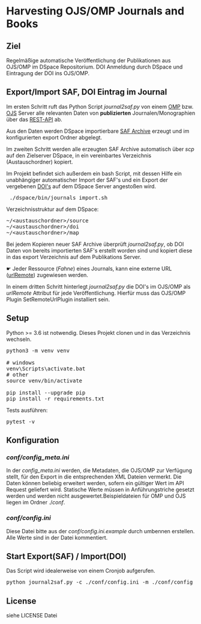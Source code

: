 # Harvesting OJS/OMP Journals and Books


## Ziel

Regelmäßige automatische Veröffentlichung der Publikationen aus OJS/OMP im DSpace Repositorium.
DOI Anmeldung durch DSpace und Eintragung der DOI ins OJS/OMP.


## Export/Import SAF, DOI Eintrag im Journal 

Im ersten Schritt ruft das Python Script _journal2saf.py_ von einem [OMP](https://pkp.sfu.ca/omp) bzw. [OJS](https://pkp.sfu.ca/ojs/) Server alle relevanten Daten von **publizierten** Journalen/Monographien über das  [REST-API](https://docs.pkp.sfu.ca/dev/api/ojs/3.3) ab. 

Aus den Daten werden DSpace importierbare [SAF Archive](https://wiki.lyrasis.org/display/DSDOC5x/Importing+and+Exporting+Items+via+Simple+Archive+Format) erzeugt und im konfigurierten export Ordner abgelegt.

Im zweiten Schritt werden alle erzeugten SAF Archive automatisch über _scp_ auf den Zielserver DSpace, in ein vereinbartes Verzeichnis (Austauschordner) kopiert. 

Im Projekt befindet sich außerdem ein bash Script, mit dessen Hilfe ein unabhängiger automatischer Import der SAF's und ein Export der vergebenen [DOI's](https://www.doi.org/)  auf dem DSpace Server angestoßen wird.

<pre>
 ./dspace/bin/journals_import.sh
</pre>

Verzeichnisstruktur auf dem DSpace:
<pre>
~/&lt;austauschordner>/source
~/&lt;austauschordner>/doi
~/&lt;austauschordner>/map
</pre>


Bei jedem Kopieren neuer SAF Archive überprüft _journal2saf.py_, ob DOI Daten von bereits importierten SAF's erstellt worden sind und kopiert diese in das export Verzeichnis auf dem Publikations Server.  

&#9755; Jeder Ressource (_Fahne_) eines Journals, kann eine externe URL ([urlRemote](https://docs.pkp.sfu.ca/dev/api/ojs/3.1#tag/Submissions/paths/~1submissions~1{submissionId}/get)) zugewiesen werden.


In einem dritten Schritt hinterlegt _journal2saf.py_ die DOI's im OJS/OMP als *urlRemote* Attribut für jede Veröffentlichung.
Hierfür muss das OJS/OMP Plugin SetRemoteUrlPlugin installiert sein. 

## Setup

Python >= 3.6 ist notwendig.
Dieses Projekt clonen und in das Verzeichnis wechseln.

<pre>
python3 -m venv venv

# windows
venv\Scripts\activate.bat
# other 
source venv/bin/activate

pip install --upgrade pip
pip install -r requirements.txt
</pre>
Tests ausführen:
<pre>
pytest -v
</pre>

## Konfiguration
### *conf/config_meta.ini*
In der _config_meta.ini_ werden, die Metadaten, die OJS/OMP zur Verfügung stellt, für den Export in die entsprechenden XML Dateien vermerkt.
Die Daten können beliebig erweitert werden, sofern ein gültiger Wert im API Request geliefert wird.
Statische Werte müssen in Anführungstriche gesetzt werden und werden nicht ausgewertet.Beispieldateien für OMP und OJS liegen im Ordner ./_conf_.

### *conf/config.ini*
Diese Datei bitte aus der *conf/config.ini.example* durch umbennen erstellen.
Alle Werte sind in der Datei kommentiert.

## Start Export(SAF) / Import(DOI)
Das Script wird idealerweise von einem Cronjob aufgerufen.

<pre>
python journal2saf.py -c ./conf/config.ini -m ./conf/config_meta_ojs.ini
</pre>
 


## 


## License

siehe LICENSE Datei
